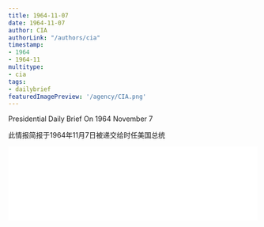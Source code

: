 ```yaml
---
title: 1964-11-07
date: 1964-11-07
author: CIA 
authorLink: "/authors/cia"
timestamp: 
- 1964
- 1964-11
multitype: 
- cia
tags: 
- dailybrief
featuredImagePreview: '/agency/CIA.png'
---
```



Presidential Daily Brief On 1964 November 7

此情报简报于1964年11月7日被递交给时任美国总统

<!--more-->





<div id="over" style="width:100%; overflow:hidden"> <iframe id="sFrame" name="sFrame" frameborder="no" border="0"  allowfullscreen marginwidth="0" scrolling="no" src = " /CIA/1964-11-07.html "  style = " position:absulute; width: 806px; top: 300;" > </iframe> </div>